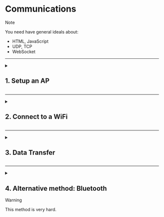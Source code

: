 # Communications

> [!NOTE]
> You need have general ideals about:
> - HTML, JavaScript
> - UDP, TCP
> - WebSocket

---
<details>
  <summary>

  ## 1. Setup an AP
  </summary>

1. `void setup()` is a special function in Arduino programming that is called once when the microcontroller starts. It's used for initializing things that only need to be done once.
2. `Serial.begin(115200)` is a function call that initializes the serial communication with a baud rate of 115,200. The serial communication is a way for the microcontroller to send and receive data with an external device like a computer.
</details>

---
<details>
  <summary>

  ## 2. Connect to a WiFi
  </summary>

1. `void setup()` is a special function in Arduino programming that is called once when the microcontroller starts. It's used for initializing things that only need to be done once.
2. `Serial.begin(115200)` is a function call that initializes the serial communication with a baud rate of 115,200. The serial communication is a way for the microcontroller to send and receive data with an external device like a computer.
</details>

---
<details>
  <summary>

  ## 3. Data Transfer
  </summary>

<details>
  <summary>

  ### 3.1. Use UDP Method
  </summary>

1. `void setup()` is a special function in Arduino programming that is called once when the microcontroller starts. It's used for initializing things that only need to be done once.
2. `Serial.begin(115200)` is a function call that initializes the serial communication with a baud rate of 115,200. The serial communication is a way for the microcontroller to send and receive data with an external device like a computer.
</details>

<details>
  <summary>

  ### 3.2. Use WebSocket(TCP) Method
  </summary>

1. `void setup()` is a special function in Arduino programming that is called once when the microcontroller starts. It's used for initializing things that only need to be done once.
2. `Serial.begin(115200)` is a function call that initializes the serial communication with a baud rate of 115,200. The serial communication is a way for the microcontroller to send and receive data with an external device like a computer.
</details>

</details>

---
<details>
  <summary>

  ## 4. Alternative method: Bluetooth
  > [!WARNING]
  > This method is very hard.
  </summary>

1. `void setup()` is a special function in Arduino programming that is called once when the microcontroller starts. It's used for initializing things that only need to be done once.
2. `Serial.begin(115200)` is a function call that initializes the serial communication with a baud rate of 115,200. The serial communication is a way for the microcontroller to send and receive data with an external device like a computer.
</details>